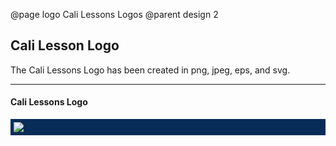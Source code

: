 @page logo Cali Lessons Logos
@parent design 2

## Cali Lesson Logo

The Cali Lessons Logo has been created in png, jpeg, eps, and svg.

---

#### Cali Lessons Logo

<style>
	.bckgrd {
		display: block;
		background: #072c58;
		padding: 5px;
	}
</style>

<div class="bckgrd">
	<img src="https://image.ibb.co/ij5tWx/cali_lessons_logo.png"/>
</div>